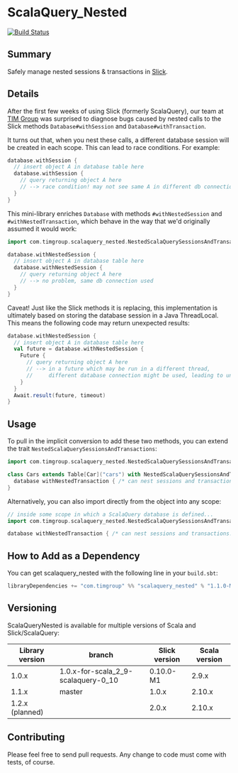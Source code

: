 ScalaQuery_Nested
================
[![Build Status](https://travis-ci.org/youdevise/scalaquery_nested.png)](https://travis-ci.org/youdevise/scalaquery_nested)

Summary
-------
Safely manage nested sessions & transactions in [Slick](https://github.com/slick/slick).

Details
-------

After the first few weeks of using Slick (formerly ScalaQuery), our team
at [TIM Group](http://www.timgroup.com) was surprised to diagnose bugs caused
by nested calls to the Slick methods `Database#withSession` and `Database#withTransaction`.

It turns out that, when you nest these calls, a different database session will be created in
each scope. This can lead to race conditions. For example:

```scala
database.withSession {
  // insert object A in database table here
  database.withSession {
    // query returning object A here
    // --> race condition! may not see same A in different db connection
  }
}
```

This mini-library enriches `Database` with methods `#withNestedSession` and `#withNestedTransaction`,
which behave in the way that we'd originally assumed it would work:

```scala
import com.timgroup.scalaquery_nested.NestedScalaQuerySessionsAndTransactions._

database.withNestedSession {
  // insert object A in database table here
  database.withNestedSession {
    // query returning object A here
    // --> no problem, same db connection used
  }
}
```

Caveat! Just like the Slick methods it is replacing, this implementation is ultimately based
on storing the database session in a Java ThreadLocal. This means the following code may return
unexpected results:

```scala
database.withNestedSession {
  // insert object A in database table here
  val future = database.withNestedSession {
    Future {
      // query returning object A here 
      // --> in a future which may be run in a different thread,
      //     different database connection might be used, leading to unexpected results
    }
  }
  Await.result(future, timeout)
}
```

Usage
-----

To pull in the implicit conversion to add these two methods, you can extend the trait `NestedScalaQuerySessionsAndTransactions`:

```scala
import com.timgroup.scalaquery_nested.NestedScalaQuerySessionsAndTransactions

class Cars extends Table[Car]("cars") with NestedScalaQuerySessionsAndTransactions {
  database withNestedTransaction { /* can nest sessions and transactions... */ }    
}
```

Alternatively, you can also import directly from the object into any scope:

```scala
// inside some scope in which a ScalaQuery database is defined...
import com.timgroup.scalaquery_nested.NestedScalaQuerySessionsAndTransactions._

database withNestedTransaction { /* can nest sessions and transactions... */ }

```

How to Add as a Dependency
--------------------------
You can get scalaquery_nested with the following line in your `build.sbt`:

```scala
libraryDependencies += "com.timgroup" %% "scalaquery_nested" % "1.1.0-M1"
```

Versioning
----------

ScalaQueryNested is available for multiple versions of Scala and Slick/ScalaQuery:

| Library version | branch                              | Slick version   | Scala version |
|-----------------|-------------------------------------|-----------------|---------------|
| 1.0.x           | 1.0.x-for-scala_2_9-scalaquery-0_10 | 0.10.0-M1       | 2.9.x         |
| 1.1.x           | master                              | 1.0.x           | 2.10.x        |
| 1.2.x (planned) |                                     | 2.0.x           | 2.10.x        |

Contributing
------------
Please feel free to send pull requests. Any change to code must come with tests, of course.
